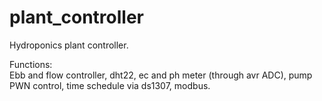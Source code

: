 # plant_controller

Hydroponics plant controller.<br/>

Functions:<br/>
Ebb and flow controller, dht22, ec and ph meter (through avr ADC), pump PWN control, time schedule via ds1307, modbus.
